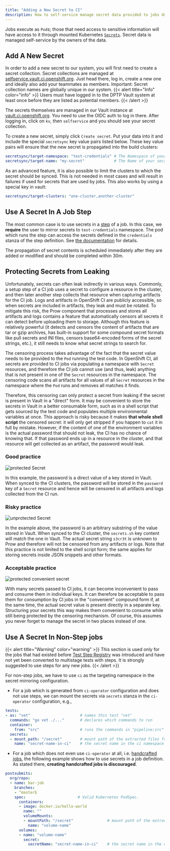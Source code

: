 ```yaml
---
title: "Adding a New Secret to CI"
description: How to self-service manage secret data provided to jobs during execution.
---
```


Jobs execute as `Pod`s; those that need access to sensitive information will have access to it through mounted Kubernetes
[`Secrets`](https://kubernetes.io/docs/concepts/configuration/secret/). Secret data is managed self-service by the owners
of the data.

## Add A New Secret

In order to add a new secret to our system, you will first need to create a secret collection. Secret collections are managed
at [selfservice.vault.ci.openshift.org](https://selfservice.vault.ci.openshift.org). Just head there, log in, create a new
one and ideally also add your teammates as members. Important: Secret collection names are globally unique in our system.
{{< alert title="Info" color="info" >}} Users must have logged in to the DPTP Vault system at least once before they are listed as potential members. {{< /alert >}}

The secrets themselves are managed in our Vault instance at [vault.ci.openshift.org](https://vault.ci.openshift.org).
You need to use the OIDC auth to log in there. After logging in, click on `kv`, then `selfservice` and you should see your secret collection.

To create a new secret, simply click `Create secret`. Put your data into it and include the special `secretsync` key value pairs listed below. These key value pairs will ensure that the new secret is propagated into the build clusters:

```yaml
secretsync/target-namespace: "test-credentials" # The Namespace of your secret in the build clusters. Multiple namespaces can be targeted by using a comma-separated list
secretsync/target-name: "my-secret"             # The Name of your secret in the build clusters
```

As an advanced feature, it is also possible to limit the clusters to which the secret should be synced. This is not needed
in most cases and will result in failures if used for secrets that are used by jobs. This also works by using a special
key in vault:

```yaml
secretsync/target-clusters: "one-cluster,another-cluster"
```

## Use A Secret In A Job Step

The most common case is to use secrets in a [step](/docs/architecture/step-registry/#step) of a job. In this case, we
**require** the user to mirror secrets to `test-credentials` namespace. The pod which runs the step can access the secrets
defined in the `credentials` stanza of the step definition. See [the documentation](https://docs.ci.openshift.org/docs/architecture/step-registry/#injecting-custom-credentials)
for details.

The propagation of secret contents is scheduled immediately after they are
added or modified and should be completed within 30m.

## Protecting Secrets from Leaking

Unfortunately, secrets can often leak indirectly in various ways. Commonly, a setup step of a CI job uses a secret
to configure a resource in the cluster, and then later another step collects that resource when capturing artifacts for
the CI job. Logs and artifacts in OpenShift CI are publicly accessible, so when secrets are included in artifacts, they
leak and must be rotated. To mitigate this risk, the Prow component that processes and stores all artifacts and logs
contains a feature that automatically censors all secrets it can detect before uploading them to storage. Although this
feature is relatively powerful (it detects and censors the content of artifacts that are tar or gzip archives, has
built-in support for some compound secret formats like pull secrets and INI files, censors base64-encoded forms
of the secret strings, etc.), it still needs to know what secret strings to search for.

The censoring process takes advantage of the fact that the secret value needs to be provided to the `Pod` running
the test code. In OpenShift CI, all secrets are provided to CI jobs via populating a namespace with `Secret` resources,
and therefore the CI job cannot use (and thus, leak) anything that is not present in one of the `Secret` resources
in the namespace. The censoring code scans all artifacts for all values of all `Secret` resources in the namespace where
the `Pod` runs and removes all matches it finds.

Therefore, this censoring can only protect a secret from leaking if the secret is present in Vault in a "direct" form.
It may be convenient to store the secrets in Vault in a better consumable form, such as in a shell script that gets
sourced by the test code and populates multiple environmental variables at once. This approach is risky because it makes
**that whole shell script** the censored secret: it will only get stripped if you happen to `cat` it in full by mistake.
However, if the content of one of the environment variables is the actual password that should not leak, the CI has no
chance of knowing that. If that password ends up in a resource in the cluster, and that resource will get collected
as an artifact, the password would leak.

### Good practice

![protected Secret](/secrets-good-practice.png)

In this example, the password is a direct value of a key stored in Vault. When synced to the CI clusters, the password
will be stored in the `password` key of a `Secret` resource and hence will be censored in all artifacts and logs
collected from the CI run.

### Risky practice

![unprotected Secret](/secrets-risky-practice.png)

In the example above, the password is an arbitrary substring of the value stored in Vault. When synced to the CI
cluster, the `secrets.sh` key content will match the one in Vault. The actual secret string `s3cr3t` is unknown to Prow
and therefore will not be censored from any artifacts or logs. Note that this practice is not limited to the shell
script form; the same applies for storing secrets inside JSON snippets and other formats.

### Acceptable practice

![protected convenient secret](/secrets-acceptable-practice.png)

With many secrets passed to CI jobs, it can become inconvenient to pass and consume them in individual keys. It can
therefore be acceptable to pass them for consumption by CI jobs in the "convenient" compound form if, at the same time,
the actual secret value is present directly in a separate key. Structuring your secrets this way makes them convenient
to consume while still being protected by the censoring mechanism. Of course, this assumes you never forget to manage
the secret in two places instead of one.

## Use A Secret In Non-Step jobs

{{< alert title="Warning" color="warning" >}}
This section is used only for the jobs that had existed before [Test Step Registry](/docs/architecture/step-registry/)
was introduced and have not yet been converted to multistage tests with steps. It is strongly suggested to use steps for
any new jobs.
{{< /alert >}}

For non-step jobs, we have to use `ci` as the targeting namespace in the secret mirroring configuration.

* For a job which is generated from `ci-operator` configuration and does not use steps, we can mount the secrets via
  `secrets` stanza in the `ci-operator` configuration, e.g.,

```yaml
tests:
- as: "vet"                      # names this test "vet"
  commands: "go vet ./..."       # declares which commands to run
  container:
    from: "src"                  # runs the commands in "pipeline:src"
  secrets:
  - mount_path: "/secret"        # mount path of the extracted files from the secret
    name: "secret-name-in-ci"    # the secret name in the ci namespace
```

* For a job which does not even use `ci-operator` at all, i.e. [handcrafted jobs](/docs/how-tos/contributing-openshift-release/#handcrafted-jobs),
  the following example shows how to use secrets in a job definition. As stated there, **creating handcrafted jobs is discouraged**.

```yaml
postsubmits:
  org/repo:
  - name: bar-job
    branches:
    - ^master$
    spec:                       # Valid Kubernetes PodSpec.
      containers:
      - image: docker.io/hello-world
        name: ""
        volumeMounts:
        - mountPath: "/secret"               # mount path of the extracted files from the secret
          name: "volume-name"
      volumes:
      - name: "volume-name"
        secret:
          secretName: "secret-name-in-ci"    # the secret name in the ci namespace
```
